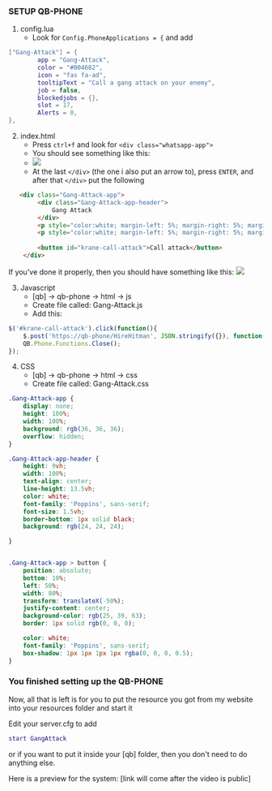 ### **SETUP QB-PHONE**
1. config.lua
    * Look for `Config.PhoneApplications = {` and add 

```lua
["Gang-Attack"] = {
        app = "Gang-Attack",
        color = "#004682",
        icon = "fas fa-ad",
        tooltipText = "Call a gang attack on your enemy",
        job = false,
        blockedjobs = {},
        slot = 17,
        Alerts = 0,
},
```

2. index.html
    * Press `ctrl+f` and look for `<div class="whatsapp-app">`
    * You should see something like this: 
    * ![](https://i.imgur.com/DApasQQ.png)
    * At the last `</div>` (the one i also put an arrow to), press `ENTER`, and after that `</div>` put the following
  
```html
   <div class="Gang-Attack-app">
        <div class="Gang-Attack-app-header">
            Gang Attack
        </div>
        <p style="color:white; margin-left: 5%; margin-right: 5%; margin-top: 20%; text-align: center;">Press the <span style="color:#e67e22">Call Attack</span> button to call a gang attack one the closest person next to you</p>
        <p style="color:white; margin-left: 5%; margin-right: 5%; margin-top: 5%; text-align: center;">Price for attack <span style="color:#e67e22"> $20.000</span>.</p>
        
        <button id="krane-call-attack">Call attack</button>
    </div> 
```
If you've done it properly, then you should have something like this:
![](https://i.imgur.com/vnZ6Ku6.png)

3. Javascript 
   * [qb] -> qb-phone -> html -> js
   * Create file called: Gang-Attack.js
   * Add this: 
```js
$('#krane-call-attack').click(function(){
    $.post('https://qb-phone/HireHitman', JSON.stringify({}), function(data){});
    QB.Phone.Functions.Close();
});  
```

4. CSS
    * [qb] -> qb-phone -> html -> css
    * Create file called: Gang-Attack.css
```css
.Gang-Attack-app {
    display: none;
    height: 100%;
    width: 100%;
    background: rgb(36, 36, 36);
    overflow: hidden;
}

.Gang-Attack-app-header {
    height: 9vh;
    width: 100%;
    text-align: center;
    line-height: 13.5vh;
    color: white;
    font-family: 'Poppins', sans-serif;
    font-size: 1.5vh;
    border-bottom: 1px solid black;
    background: rgb(24, 24, 24);

}


.Gang-Attack-app > button {
    position: absolute;
    bottom: 10%;
    left: 50%;
    width: 80%;
    transform: translateX(-50%);
    justify-content: center;
    background-color: rgb(25, 39, 63);
    border: 1px solid rgb(0, 0, 0);

    color: white;
    font-family: 'Poppins', sans-serif;
    box-shadow: 1px 1px 1px 1px rgba(0, 0, 0, 0.5);
}

```


### **You finished setting up the QB-PHONE**

Now, all that is left is for you to put the resource you got from my website into your resources folder and start it
    
Edit your server.cfg to add 
```lua
start GangAttack
```

or if you want to put it inside your [qb] folder, then you don't need to do anything else.

Here is a preview for the system: [link will come after the video is public]
